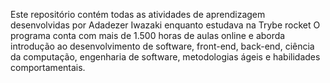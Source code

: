 Este repositório contém todas as atividades de aprendizagem desenvolvidas por Adadezer Iwazaki enquanto estudava na Trybe rocket
O programa conta com mais de 1.500 horas de aulas online e aborda introdução ao desenvolvimento de software, front-end, back-end, ciência da computação, engenharia de software, metodologias ágeis e habilidades comportamentais.
